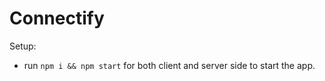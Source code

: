 # Connectify

Setup:
- run ```npm i && npm start``` for both client and server side to start the app.
